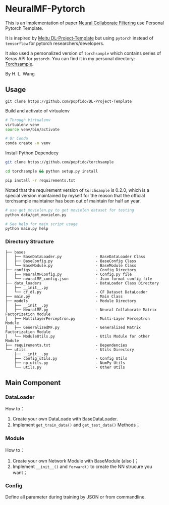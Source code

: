# NeuralMF-Pytorch

This is an Implementation of paper [Neural Collaborate Filtering](https://arxiv.org/abs/1708.05031) use Personal Pytorch 
Template.

It is inspired by [Meitu DL-Project-Template](https://github.com/SpikeKing/DL-Project-Template) 
but using ``pytorch`` instead of ``tensorflow`` for pytorch researchers/developers.

It also used a personalized version of ``torchsample`` which contains series of Keras API for ``pytorch``.
You can find it in my personal directory: [Torchsample](https://github.com/popfido/torchsample).

By H. L. Wang 

## Usage

```text
git clone https://github.com/popfido/DL-Project-Template
```

Build and activate of virtualenv

```bash
# Through Virtualenv
virtualenv venv
source venv/bin/activate

# Or Conda
conda create -n venv
```

Install Python Dependecy

```bash
git clone https://github.com/popfido/torchsample

cd torchsample && python setup.py install

pip install -r requirements.txt
```
Noted that the requirement version of ``torchsample`` is 0.2.0, which is a 
special version maintained by myself for the reason that the official torchsample
maintainer has been out of maintain for half an year.

```bash
# use get_movielen.py to get movielen dataset for testing
python data/get_movielen.py

# See help for main script usage
python main.py help
```

### Directory Structure

```text
├── bases
│   ├── BaseDataLoader.py               - BaseDataLoader Class
│   ├── BaseConfig.py                   - BaseConfig Class
│   └── BaseModule.py                   - BaseModule Class
├── configs                             - Config Directory
│   ├── NeuralMFConfig.py               - Config.py file
│   └── neuralMF_config.json            - Json format config file
├── data_loaders                        - DataLoader Class Directory
│   ├── __init__.py
│   └── cf_dl.py                        - CF Dataset DataLoader
├── main.py                             - Main Class
├── models                              - Module Directory
│   ├── __init__.py
│   ├── NeuralMF.py                     - Neural Collaborate Matrix Factorization Module
│   ├── MultilayerPerceptron.py         - Multi-Layer Perceptron Module
│   ├── GeneralizedMF.py                - Generalized Matrix Factorization Module
│   └── ModuleUtils.py                  - Utils Module for other Module
├── requirements.txt                    - Dependencies
└── utils                               - Utils Directory
    ├── __init__.py
    ├── config_utils.py                 - Config Utils
    ├── np_utils.py                     - NumPy Utils
    └── utils.py                        - Other Utils
```

## Main Component

### DataLoader

How to：

1. Create your own DataLoade with BaseDataLoader.
2. Implement ``get_train_data()`` and ``get_test_data()`` Methods；

### Module

How to：

1. Create your own Network Module with BaseModule (also )；
2. Implement ``__init__()`` and ``forward()`` to create the NN strucure you want；

### Config

Define all parameter during training by JSON or from commandline.





